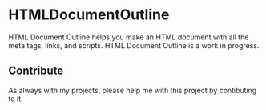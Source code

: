 # HTMLDocumentOutline
HTML Document Outline helps you make an HTML document with all the meta tags, links, and scripts.
HTML Document Outline is a work in progress.

## Contribute
As always with my projects, please help me with this project by contibuting to it.
